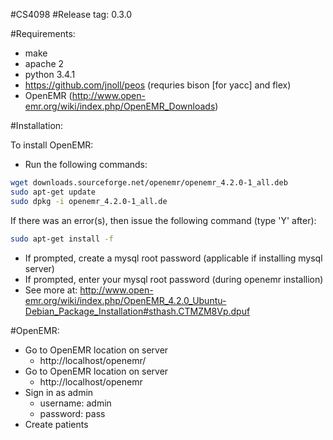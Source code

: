 #CS4098
#Release tag: 0.3.0

#Requirements:

- make
- apache 2
- python 3.4.1
- https://github.com/jnoll/peos (requries bison [for yacc] and flex)
- OpenEMR (http://www.open-emr.org/wiki/index.php/OpenEMR_Downloads)
  
#Installation:

To install OpenEMR:

- Run the following commands:

 ```bash
 wget downloads.sourceforge.net/openemr/openemr_4.2.0-1_all.deb
 sudo apt-get update
 sudo dpkg -i openemr_4.2.0-1_all.de
 ```
 If there was an error(s), then issue the following command (type 'Y' after): 

 ```bash
 sudo apt-get install -f
 ```

- If prompted, create a mysql root password (applicable if installing mysql server)
- If prompted, enter your mysql root password (during openemr installion)
- See more at: http://www.open-emr.org/wiki/index.php/OpenEMR_4.2.0_Ubuntu-Debian_Package_Installation#sthash.CTMZM8Vp.dpuf

#OpenEMR:

- Go to OpenEMR location on server 
	- http://localhost/openemr/
- Go to OpenEMR location on server 
	- http://localhost/openemr
- Sign in as admin
	- username: admin
	- password: pass
- Create patients